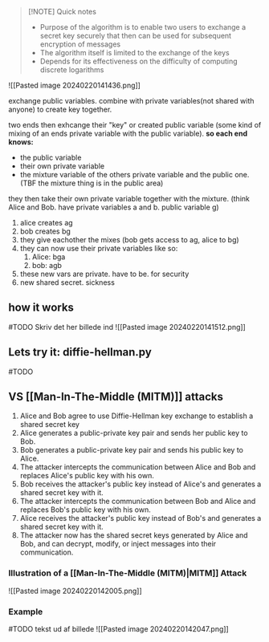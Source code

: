 
> [!NOTE] Quick notes
> - Purpose of the algorithm is to enable two users to exchange a secret key securely that then can be used for subsequent encryption of messages
>  - The algorithm itself is limited to the exchange of the keys
>  - Depends for its effectiveness on the difficulty of computing discrete logarithms

![[Pasted image 20240220141436.png]]

exchange public variables. combine with private variables(not shared with anyone) to create key together. 

two ends then exhcange their "key" or created public variable (some kind of mixing of an ends private variable with the public variable).
**so each end knows:**
- the public variable
- their own private variable
- the mixture variable of the others private variable and the public one. (TBF the mixture thing is in the public area)

they then take their own private variable together with the mixture. (think Alice and Bob. have private variables a and b. public variable g)
1. alice creates ag
2. bob creates bg
3. they give eachother the mixes (bob gets access to ag, alice to bg)
4. they can now use their private variables like so: 
	1. Alice: bga
	2. bob: agb
5. these new vars are private. have to be. for security
6.  new shared secret. sickness

## how it works
#TODO Skriv det her billede ind
![[Pasted image 20240220141512.png]]
## Lets try it: diffie-hellman.py
#TODO 

## VS [[Man-ln-The-Middle (MITM)]] attacks
1. Alice and Bob agree to use Diffie-Hellman key exchange to establish a shared secret key
2. Alice generates a public-private key pair and sends her public key to Bob.
3. Bob generates a public-private key pair and sends his public key to Alice.
4. The attacker intercepts the communication between Alice and Bob and replaces Alice's public key with his own.
5. Bob receives the attacker's public key instead of Alice's and generates a shared secret key with it.
6. The attacker intercepts the communication between Bob and Alice and replaces Bob's public key with his own.
7. Alice receives the attacker's public key instead of Bob's and generates a shared secret key with it.
8. The attacker now has the shared secret keys generated by Alice and Bob, and can decrypt, modify, or inject messages into their communication.
### Illustration of a [[Man-ln-The-Middle (MITM)|MITM]] Attack
![[Pasted image 20240220142005.png]]
### Example 
#TODO tekst ud af billede
![[Pasted image 20240220142047.png]]
